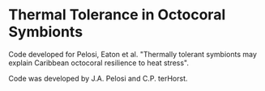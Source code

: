# Thermal Tolerance in Octocoral Symbionts 

Code developed for Pelosi, Eaton et al. "Thermally tolerant symbionts may explain Caribbean octocoral resilience to heat stress".

Code was developed by J.A. Pelosi and C.P. terHorst. 
